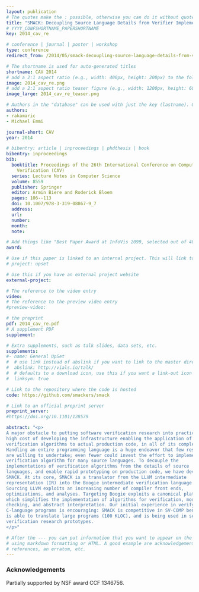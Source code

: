 ```yaml
---
layout: publication
# The quotes make the : possible, otherwise you can do it without quotes
title: "SMACK: Decoupling Source Language Details from Verifier Implementations"
# YYYY_CONFSHORTNAME_PAPERSHORTNAME
key: 2014_cav_re

# conference | journal | poster | workshop
type: conference
redirect_from: /2014/05/smack-decoupling-source-language-details-from-verifier-implementations

# The shortname is used for auto-generated titles
shortname: CAV 2014
# add a 2:1 aspect ratio (e.g., width: 400px, height: 200px) to the folder /assets/images/papers/
image: 2014_cav_re.png
# add a 2:1 aspect ratio teaser figure (e.g., width: 1200px, height: 600px) to the folder /assets/images/papers/
image_large: 2014_cav_re_teaser.png

# Authors in the "database" can be used with just the key (lastname). Others can be written properly.
authors:
- rakamaric
- Michael Emmi

journal-short: CAV
year: 2014

# bibentry: article | inproceedings | phdthesis | book
bibentry: inproceedings
bib:
  booktitle: Proceedings of the 26th International Conference on Computer Aided
    Verification (CAV)
  series: Lecture Notes in Computer Science
  volume: 8559
  publisher: Springer
  editor: Armin Biere and Roderick Bloem
  pages: 106--113
  doi: 10.1007/978-3-319-08867-9_7
  address:
  url:
  number:
  month:
  note:

# Add things like "Best Paper Award at InfoVis 2099, selected out of 4000 submissions"
award:

# Use if this paper is linked to an internal project. This will link to the project site
# project: upset

# Use this if you have an external project website
external-project:

# The reference to the video entry
video:
# The reference to the preview video entry
#preview-video:

# the preprint
pdf: 2014_cav_re.pdf
# A supplement PDF
supplement: 

# Extra supplements, such as talk slides, data sets, etc.
supplements:
#- name: General UpSet
#  # use link instead of abslink if you want to link to the master directory
#  abslink: http://vials.io/talk/
#  # defaults to a download icon, use this if you want a link-out icon
#  linksym: true

# Link to the repository where the code is hosted
code: https://github.com/smackers/smack

# Link to an official preprint server
preprint_server: 
#https://doi.org/10.1101/128579

abstract: "<p>
A major obstacle to putting software verification research into practice is the
high cost of developing the infrastructure enabling the application of
verification algorithms to actual production code, in all of its complexity.
Handling an entire programming language is a huge endeavor that few researchers
are willing to undertake; even fewer could invest the effort to implement a
verification algorithm for many source languages. To decouple the
implementations of verification algorithms from the details of source
languages, and enable rapid prototyping on production code, we have developed
SMACK. At its core, SMACK is a translator from the LLVM intermediate
representation (IR) into the Boogie intermediate verification language (IVL).
Sourcing LLVM exploits an increasing number of compiler front ends,
optimizations, and analyses. Targeting Boogie exploits a canonical platform
which simplifies the implementation of algorithms for verification, model
checking, and abstract interpretation. Our initial experience in verifying
C-language programs is encouraging: SMACK is competitive in SV-COMP benchmarks,
is able to translate large programs (100 KLOC), and is being used in several
verification research prototypes.
</p>"

# After the --- you can put information that you want to appear on the website
# using markdown formatting or HTML. A good example are acknowledgements, extra
# references, an erratum, etc.
---
```

### Acknowledgements

Partially supported by NSF award CCF 1346756.

